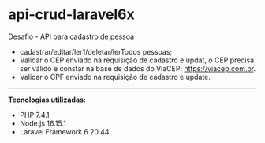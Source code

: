 # api-crud-laravel6x

Desafio - API para cadastro de pessoa
* cadastrar/editar/ler1/deletar/lerTodos pessoas;
* Validar o CEP enviado na requisição de cadastro e updat, o CEP precisa ser válido e constar na base de dados do ViaCEP: https://viacep.com.br.
* Validar o CPF enviado na requisição de cadastro e update.
------------------------------------------------------------

**Tecnologias utilizadas:**

* PHP 7.4.1
* Node.js 16.15.1
* Laravel Framework 6.20.44
